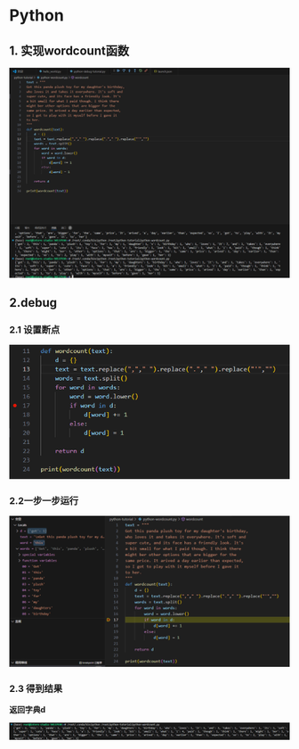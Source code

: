 # Python

## 1. 实现wordcount函数

![image](https://raw.githubusercontent.com/Chl681006/photo_save/main/20240803105408.png)





## 2.debug

### 2.1 设置断点

![](https://raw.githubusercontent.com/Chl681006/photo_save/main/20240803110536.png)

### 2.2一步一步运行

![](https://raw.githubusercontent.com/Chl681006/photo_save/main/20240803111444.png)



### 2.3 得到结果

**返回字典d**

![](https://raw.githubusercontent.com/Chl681006/photo_save/main/20240803111720.png)







